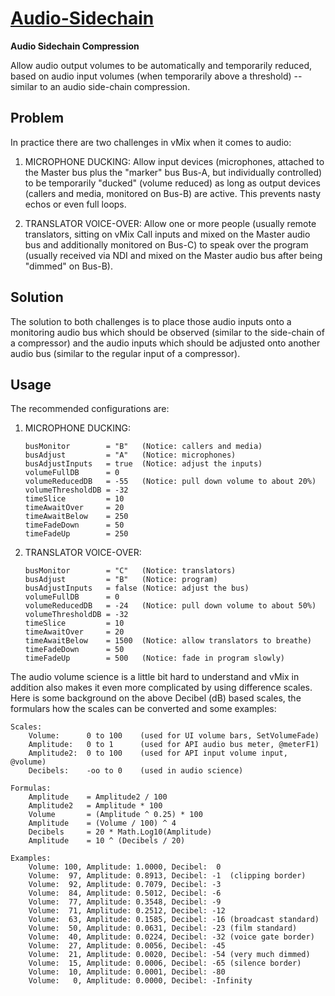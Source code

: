 
[Audio-Sidechain](audio-sidechain.vb)
=====================================

**Audio Sidechain Compression**

Allow audio output volumes to be automatically and temporarily
reduced, based on audio input volumes (when temporarily above a
threshold) -- similar to an audio side-chain compression.

Problem
-------

In practice there are two challenges in vMix when it comes to audio:

1. MICROPHONE DUCKING:
   Allow input devices (microphones, attached to the Master bus plus the
   "marker" bus Bus-A, but individually controlled) to be temporarily
   "ducked" (volume reduced) as long as output devices (callers and
   media, monitored on Bus-B) are active. This prevents nasty echos or
   even full loops.

2. TRANSLATOR VOICE-OVER:
   Allow one or more people (usually remote translators, sitting
   on vMix Call inputs and mixed on the Master audio bus and
   additionally monitored on Bus-C) to speak over the program
   (usually received via NDI and mixed on the Master audio bus
   after being "dimmed" on Bus-B).

Solution
--------

The solution to both challenges is to place those audio inputs onto a
monitoring audio bus which should be observed (similar to the side-chain
of a compressor) and the audio inputs which should be adjusted onto
another audio bus (similar to the regular input of a compressor).

Usage
-----

The recommended configurations are:

1. MICROPHONE DUCKING:

       busMonitor        = "B"   (Notice: callers and media)
       busAdjust         = "A"   (Notice: microphones)
       busAdjustInputs   = true  (Notice: adjust the inputs)
       volumeFullDB      = 0
       volumeReducedDB   = -55   (Notice: pull down volume to about 20%)
       volumeThresholdDB = -32
       timeSlice         = 10
       timeAwaitOver     = 20
       timeAwaitBelow    = 250
       timeFadeDown      = 50
       timeFadeUp        = 250

2. TRANSLATOR VOICE-OVER:

       busMonitor        = "C"   (Notice: translators)
       busAdjust         = "B"   (Notice: program)
       busAdjustInputs   = false (Notice: adjust the bus)
       volumeFullDB      = 0
       volumeReducedDB   = -24   (Notice: pull down volume to about 50%)
       volumeThresholdDB = -32
       timeSlice         = 10
       timeAwaitOver     = 20
       timeAwaitBelow    = 1500  (Notice: allow translators to breathe)
       timeFadeDown      = 50
       timeFadeUp        = 500   (Notice: fade in program slowly)

The audio volume science is a little bit hard to understand and vMix
in addition also makes it even more complicated by using difference
scales. Here is some background on the above Decibel (dB) based
scales, the formulars how the scales can be converted and some
examples:

    Scales:
        Volume:      0 to 100    (used for UI volume bars, SetVolumeFade)
        Amplitude:   0 to 1      (used for API audio bus meter, @meterF1)
        Amplitude2:  0 to 100    (used for API input volume input, @volume)
        Decibels:    -oo to 0    (used in audio science)

    Formulas:
        Amplitude    = Amplitude2 / 100
        Amplitude2   = Amplitude * 100
        Volume       = (Amplitude ^ 0.25) * 100
        Amplitude    = (Volume / 100) ^ 4
        Decibels     = 20 * Math.Log10(Amplitude)
        Amplitude    = 10 ^ (Decibels / 20)

    Examples:
        Volume: 100, Amplitude: 1.0000, Decibel:  0
        Volume:  97, Amplitude: 0.8913, Decibel: -1  (clipping border)
        Volume:  92, Amplitude: 0.7079, Decibel: -3
        Volume:  84, Amplitude: 0.5012, Decibel: -6
        Volume:  77, Amplitude: 0.3548, Decibel: -9
        Volume:  71, Amplitude: 0.2512, Decibel: -12
        Volume:  63, Amplitude: 0.1585, Decibel: -16 (broadcast standard)
        Volume:  50, Amplitude: 0.0631, Decibel: -23 (film standard)
        Volume:  40, Amplitude: 0.0224, Decibel: -32 (voice gate border)
        Volume:  27, Amplitude: 0.0056, Decibel: -45
        Volume:  21, Amplitude: 0.0020, Decibel: -54 (very much dimmed)
        Volume:  15, Amplitude: 0.0006, Decibel: -65 (silence border)
        Volume:  10, Amplitude: 0.0001, Decibel: -80
        Volume:   0, Amplitude: 0.0000, Decibel: -Infinity

